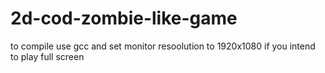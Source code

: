 # 2d-cod-zombie-like-game
to compile use gcc and set monitor resoolution to 1920x1080 if you intend to play full screen 
